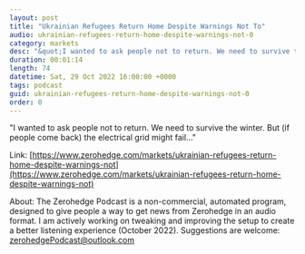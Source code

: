 ```yaml
---
layout: post
title: "Ukrainian Refugees Return Home Despite Warnings Not To"
audio: ukrainian-refugees-return-home-despite-warnings-not-0
category: markets
desc: "&quot;I wanted to ask people not to return. We need to survive the winter. But (if people come back) the electrical grid might fail...&quot;"
duration: 00:01:14
length: 74
datetime: Sat, 29 Oct 2022 16:00:00 +0000
tags: podcast
guid: ukrainian-refugees-return-home-despite-warnings-not-0
order: 0
---
```

&quot;I wanted to ask people not to return. We need to survive the winter. But (if people come back) the electrical grid might fail...&quot;

Link: [https://www.zerohedge.com/markets/ukrainian-refugees-return-home-despite-warnings-not](https://www.zerohedge.com/markets/ukrainian-refugees-return-home-despite-warnings-not)

About: The Zerohedge Podcast is a non-commercial, automated program, designed to give people a way to get news from Zerohedge in an audio format.  I am actively working on tweaking and improving the setup to create a better listening experience (October 2022).  Suggestions are welcome: [zerohedgePodcast@outlook.com](mailto:zerohedgePodcast@outlook.com)
